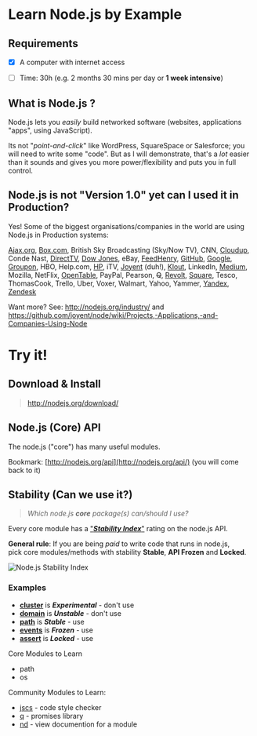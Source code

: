 # Learn Node.js by Example


## Requirements

- [x] A computer with internet access
- [ ] Time: 30h (e.g. 2 months 30 mins per day or **1 week intensive**)


## What is Node.js ?

Node.js lets you *easily* build networked software (websites, applications "apps",
using JavaScript).

Its not "*point-and-click*" like WordPress, SquareSpace or Salesforce;
you will need to write some "code". But as I will demonstrate, that's
a *lot* easier than it sounds and gives you more power/flexibility
and puts you in full control.

## Node.js is not "Version 1.0" yet can I used it in Production?

Yes! Some of the biggest organisations/companies in the world
are using Node.js in Production systems:

[Ajax.org](Ajax.org),
[Box.com](http://tech.blog.box.com/2014/06/node-js-high-availability-at-box/), British Sky Broadcasting (Sky/Now TV),
CNN,
[Cloudup](https://cloudup.com/),
Conde Nast,
[DirectTV](http://strongloop.com/strongblog/node-summit-media-companies-embrace-node-js-for-rapidly-developing-responsive-apps/),
[Dow Jones](http://nodejs.org/industry),
eBay,
[FeedHenry](http://www.feedhenry.com/),
[GitHub](https://twitter.com/github/status/16979699217465344),
[Google](http://venturebeat.com/2012/01/24/node-at-google-mozilla-yahoo/),
[Groupon](http://nodeup.com/fiftyeight),
HBO,
Help.com,
[HP](https://github.com/joyent/node/wiki/Projects,-Applications,-and-Companies-Using-Node),
iTV,
[Joyent](https://www.joyent.com/) (duh!),
[Klout](https://klout.com),
LinkedIn,
[Medium](https://medium.com/the-story),
Mozilla,
NetFlix,
[OpenTable](http://hapijs.com/community),
PayPal,
Pearson,
~~Q~~,
[Revolt](http://revolt.tv/),
[Square](https://modulus.io/companies-using-node),
Tesco,
ThomasCook,
Trello,
Uber,
Voxer,
Walmart,
Yahoo,
Yammer,
[Yandex](https://www.youtube.com/watch?v=zdCxgdH4wZo),
[Zendesk](http://radar.zendesk.com/)

Want more? See: http://nodejs.org/industry/ and <br />
https://github.com/joyent/node/wiki/Projects,-Applications,-and-Companies-Using-Node


# Try it!

## Download & Install

> http://nodejs.org/download/


## Node.js (Core) API

The node.js ("core") has many useful modules.

Bookmark: [http://nodejs.org/api](http://nodejs.org/api/) (you will come back to it)



## Stability (Can we use it?)

> *Which node.js* ***core*** *package(s) can/should I use?*

Every core module has a
["***Stability Index***"](http://nodejs.org/api/documentation.html#documentation_stability_index)
rating on the node.js API.

**General rule**: If you are being *paid* to write code
that runs in node.js, <br /> pick core modules/methods
with stability **Stable**, **API Frozen** and **Locked**.

![Node.js Stability Index](http://i.imgur.com/xIroFrS.png)


### Examples

- [**cluster**](http://nodejs.org/api/cluster.html) is ***Experimental*** - don't use
- [**domain**](http://nodejs.org/api/domain.html) is ***Unstable*** - don't use
- [**path**](http://nodejs.org/api/path.html) is ***Stable*** - use
- [**events**](http://nodejs.org/api/events.html) is ***Frozen*** - use
- [**assert**](http://nodejs.org/api/assert.html) is ***Locked*** - use

Core Modules to Learn

- path
- os



Community Modules to Learn:

- [jscs](https://www.npmjs.org/package/jscs) - code style checker
- [q](https://www.npmjs.org/package/q) - promises library
- [nd](https://www.npmjs.org/package/nd) - view documention for a module
